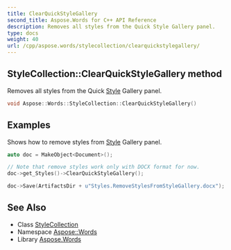 ```yaml
---
title: ClearQuickStyleGallery
second_title: Aspose.Words for C++ API Reference
description: Removes all styles from the Quick Style Gallery panel.
type: docs
weight: 40
url: /cpp/aspose.words/stylecollection/clearquickstylegallery/
---
```

## StyleCollection::ClearQuickStyleGallery method


Removes all styles from the Quick [Style](../../style/) Gallery panel.

```cpp
void Aspose::Words::StyleCollection::ClearQuickStyleGallery()
```


## Examples



Shows how to remove styles from [Style](../../style/) Gallery panel. 
```cpp
auto doc = MakeObject<Document>();

// Note that remove styles work only with DOCX format for now.
doc->get_Styles()->ClearQuickStyleGallery();

doc->Save(ArtifactsDir + u"Styles.RemoveStylesFromStyleGallery.docx");
```

## See Also

* Class [StyleCollection](../)
* Namespace [Aspose::Words](../../)
* Library [Aspose.Words](../../../)
